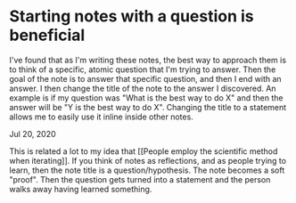 # Starting notes with a question is beneficial

I've found that as I'm writing these notes, the best way to approach them is to think of a specific, atomic question that I'm trying to answer. Then the goal of the note is to answer that specific question, and then I end with an answer. I then change the title of the note to the answer I discovered. An example is if my question was "What is the best way to do X" and then the answer will be "Y is the best way to do X". Changing the title to a statement allows me to easily use it inline inside other notes.

Jul 20, 2020 

This is related a lot to my idea that [[People employ the scientific method when iterating]]. If you think of notes as reflections, and as people trying to learn, then the note title is a question/hypothesis. The note becomes a soft "proof". Then the question gets turned into a statement and the person walks away having learned something.